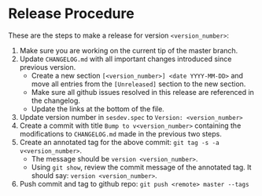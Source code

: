 # Release Procedure

These are the steps to make a release for version `<version_number>`:

1. Make sure you are working on the current tip of the master branch.
2. Update `CHANGELOG.md` with all important changes introduced since previous version.
    - Create a new section `[<version_number>] <date YYYY-MM-DD>` and move all entries
      from the `[Unreleased]` section to the new section.
    - Make sure all github issues resolved in this release are referenced in the changelog.
    - Update the links at the bottom of the file.
3. Update version number in `sesdev.spec` to `Version: <version_number>`
4. Create a commit with title `Bump to v<version_number>` containing the
   modifications to `CHANGELOG.md` made in the previous two steps.
5. Create an annotated tag for the above commit: `git tag -s -a v<version_number>`.
    - The message should be `version <version_number>`.
    - Using `git show`, review the commit message of the annotated tag.
      It should say: `version <version_number>`.
6. Push commit and tag to github repo: `git push <remote> master --tags`

